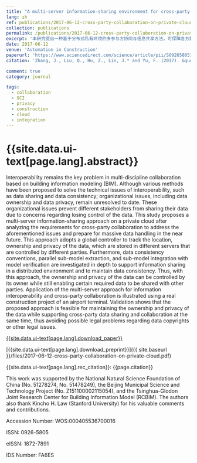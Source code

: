 ```yaml
---
title: "A multi-server information-sharing environment for cross-party collaboration on a private cloud"
lang: zh
ref: publications/2017-06-12-cross-party-collaboration-on-private-cloud
collection: publications
permalink: /publications/2017-06-12-cross-party-collaboration-on-private-cloud
excerpt: '本研究提出一种基于分布式私有环境的多参与方协同与信息共享方法，可保障各方数据所有权及私密性'
date: 2017-06-12
venue: 'Automation in Construction'
paperurl: 'https://www.sciencedirect.com/science/article/pii/S0926580517302042'
citation: 'Zhang, J., Liu, Q., Hu, Z., Lin, J.* and Yu, F. (2017). &quot;A multi-server information-sharing environment for cross-party collaboration on a private cloud&quot; <i>Automation in Construction</i>. 81: 180-195. doi: 10.1016/j.autcon.2017.06.021'

comment: true
category: journal

tags: 
  - collaboration
  - SCI
  - privacy
  - construction
  - cloud
  - integration
---
```



{{site.data.ui-text[page.lang].abstract}}
====

Interoperability remains the key problem in multi-discipline collaboration based on building information modeling (BIM). Although various methods have been proposed to solve the technical issues of interoperability, such as data sharing and data consistency; organizational issues, including data ownership and data privacy, remain unresolved to date. These organizational issues prevent different stakeholders from sharing their data due to concerns regarding losing control of the data. This study proposes a multi-server information-sharing approach on a private cloud after analyzing the requirements for cross-party collaboration to address the aforementioned issues and prepare for massive data handling in the near future. This approach adopts a global controller to track the location, ownership and privacy of the data, which are stored in different servers that are controlled by different parties. Furthermore, data consistency conventions, parallel sub-model extraction, and sub-model integration with model verification are investigated in depth to support information sharing in a distributed environment and to maintain data consistency. Thus, with this approach, the ownership and privacy of the data can be controlled by its owner while still enabling certain required data to be shared with other parties. Application of the multi-server approach for information interoperability and cross-party collaboration is illustrated using a real construction project of an airport terminal. Validation shows that the proposed approach is feasible for maintaining the ownership and privacy of the data while supporting cross-party data sharing and collaboration at the same time, thus avoiding possible legal problems regarding data copyrights or other legal issues.

[{{site.data.ui-text[page.lang].download_paper}}](https://www.sciencedirect.com/science/article/pii/S0926580517302042)

[{{site.data.ui-text[page.lang].download_preprint}}]({{ site.baseurl }}/files/2017-06-12-cross-party-collaboration-on-private-cloud.pdf)

{{site.data.ui-text[page.lang].rec_citation}}: {{page.citation}}

This work was supported by the National Natural Science Foundation of China (No. 51278274, No. 51478249), the Beijing Municipal Science and Technology Project (No. Z151100002115054), and the Tsinghua-Glodon Joint Research Center for Building Information Model (RCBIM). The authors also thank Kincho H. Law (Stanford University) for his valuable comments and contributions.

Accession Number: WOS:000405536700016

ISSN: 0926-5805

eISSN: 1872-7891

IDS Number: FA6ES